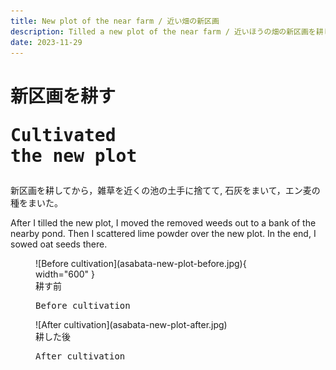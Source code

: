```yaml
---
title: New plot of the near farm / 近い畑の新区画
description: Tilled a new plot of the near farm / 近いほうの畑の新区画を耕した
date: 2023-11-29
---
```

# 新区画を耕す<pre lang='en'>Cultivated the new plot</pre>
新区画を耕してから，雑草を近くの池の土手に捨てて, 石灰をまいて，エン麦の種をまいた。
<div lang='en'>
After I tilled the new plot, I moved the removed weeds out to a bank of the nearby pond. Then I scattered lime powder over the new plot. In the end, I sowed oat seeds there.
</div>
<figure markdown>
  ![Before cultivation](asabata-new-plot-before.jpg){ width="600" }
  <figcaption>耕す前<pre lang='en'>Before cultivation</pre></figcaption>
</figure>
<figure markdown>
  ![After cultivation](asabata-new-plot-after.jpg)
  <figcaption>耕した後<pre lang='en'>After cultivation</pre></figcaption>
</figure>
